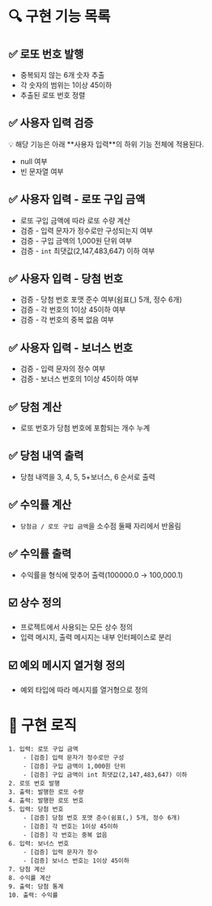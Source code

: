 # 🔍 구현 기능 목록

## ✅ 로또 번호 발행

- 중복되지 않는 6개 숫자 추출
- 각 숫자의 범위는 1이상 45이하
- 추출된 로또 번호 정렬

## ✅ 사용자 입력 검증

<aside>
💡 해당 기능은 아래 **사용자 입력**의 하위 기능 전체에 적용된다.

</aside>

- null 여부
- 빈 문자열 여부

## ✅ 사용자 입력 - 로또 구입 금액

- 로또 구입 금액에 따라 로또 수량 계산
- 검증 - 입력 문자가 정수로만 구성되는지 여부
- 검증 - 구입 금액의 1,000원 단위 여부
- 검증 - `int` 최댓값(2,147,483,647) 이하 여부

## ✅ 사용자 입력 - 당첨 번호

- 검증 - 당첨 번호 포맷 준수 여부(쉼표(,) 5개, 정수 6개)
- 검증 - 각 번호의 1이상 45이하 여부
- 검증 - 각 번호의 중복 없음 여부

## ✅ 사용자 입력 - 보너스 번호

- 검증 - 입력 문자의 정수 여부
- 검증 - 보너스 번호의 1이상 45이하 여부

## ✅ 당첨 계산

- 로또 번호가 당첨 번호에 포함되는 개수 누계

## ✅ 당첨 내역 출력

- 당첨 내역을 3, 4, 5, 5+보너스, 6 순서로 출력

## ✅ 수익률 계산

- `당첨금 / 로또 구입 금액`을 소수점 둘째 자리에서 반올림

## ✅ 수익률 출력

- 수익률을 형식에 맞추어 출력(100000.0 → 100,000.1)

## ☑️ 상수 정의

- 프로젝트에서 사용되는 모든 상수 정의
- 입력 메시지, 출력 메시지는 내부 인터페이스로 분리

## ☑️ 예외 메시지 열거형 정의

- 예외 타입에 따라 메시지를 열거형으로 정의

# 📓 구현 로직

```
1. 입력: 로또 구입 금액
	- [검증] 입력 문자가 정수로만 구성
	- [검증] 구입 금액이 1,000원 단위
	- [검증] 구입 금액이 int 최댓값(2,147,483,647) 이하
2. 로또 번호 발행
3. 출력: 발행한 로또 수량
4. 출력: 발행한 로또 번호
5. 입력: 당첨 번호
	- [검증] 당첨 번호 포맷 준수(쉼표(,) 5개, 정수 6개)
	- [검증] 각 번호는 1이상 45이하
	- [검증] 각 번호는 중복 없음
6. 입력: 보너스 번호
	- [검증] 입력 문자가 정수
	- [검증] 보너스 번호는 1이상 45이하
7. 당첨 계산
8. 수익률 계산
9. 출력: 당첨 통계
10. 출력: 수익률
```